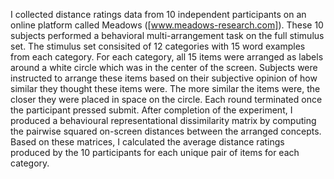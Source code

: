 I collected distance ratings data from 10 independent participants on an online platform called Meadows ([www.meadows-research.com]). These 10 subjects performed a behavioral multi-arrangement task on the full stimulus set. The stimulus set consisited of 12 categories with 15 word examples from each category. For each category, all 15 items were arranged as labels around a white circle which was in the center of the screen. 
Subjects were instructed to arrange these items based on their subjective opinion of how similar they thought these items were. The more similar the items were, the closer they were placed in space on the circle. Each round terminated once the participant pressed submit. 
After completion of the experiment, I produced a behavioural representational dissimilarity matrix by computing the pairwise squared on-screen distances between the arranged concepts. Based on these matrices, I calculated the average distance ratings produced by the 10 participants for each unique pair of items for each category.

